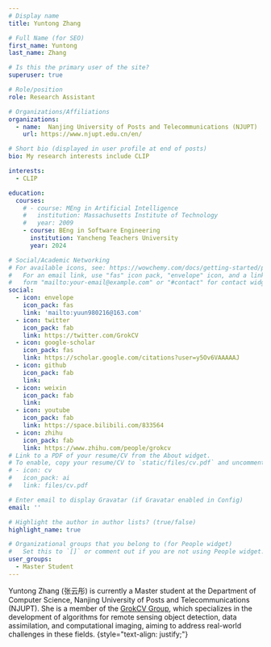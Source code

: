 ```yaml
---
# Display name
title: Yuntong Zhang

# Full Name (for SEO)
first_name: Yuntong
last_name: Zhang

# Is this the primary user of the site?
superuser: true

# Role/position
role: Research Assistant

# Organizations/Affiliations
organizations:
  - name:  Nanjing University of Posts and Telecommunications (NJUPT)
    url: https://www.njupt.edu.cn/en/

# Short bio (displayed in user profile at end of posts)
bio: My research interests include CLIP

interests:
  - CLIP

education:
  courses:
    # - course: MEng in Artificial Intelligence
    #   institution: Massachusetts Institute of Technology
    #   year: 2009
    - course: BEng in Software Engineering
      institution: Yancheng Teachers University
      year: 2024

# Social/Academic Networking
# For available icons, see: https://wowchemy.com/docs/getting-started/page-builder/#icons
#   For an email link, use "fas" icon pack, "envelope" icon, and a link in the
#   form "mailto:your-email@example.com" or "#contact" for contact widget.
social:
  - icon: envelope
    icon_pack: fas
    link: 'mailto:yuun980216@163.com'
  - icon: twitter
    icon_pack: fab
    link: https://twitter.com/GrokCV
  - icon: google-scholar
    icon_pack: fas
    link: https://scholar.google.com/citations?user=y5Ov6VAAAAAJ
  - icon: github
    icon_pack: fab
    link: 
  - icon: weixin
    icon_pack: fab
    link: 
  - icon: youtube
    icon_pack: fab
    link: https://space.bilibili.com/833564
  - icon: zhihu
    icon_pack: fab
    link: https://www.zhihu.com/people/grokcv
# Link to a PDF of your resume/CV from the About widget.
# To enable, copy your resume/CV to `static/files/cv.pdf` and uncomment the lines below.
# - icon: cv
#   icon_pack: ai
#   link: files/cv.pdf

# Enter email to display Gravatar (if Gravatar enabled in Config)
email: ''

# Highlight the author in author lists? (true/false)
highlight_name: true

# Organizational groups that you belong to (for People widget)
#   Set this to `[]` or comment out if you are not using People widget.
user_groups:
  - Master Student
---
```


Yuntong Zhang (张云彤) is currently a Master student at the Department of Computer Science, Nanjing University of Posts and Telecommunications (NJUPT). She is a member of the [GrokCV Group](https://grokcv.ai/), which specializes in the development of algorithms for remote sensing object detection, data assimilation, and computational imaging, aiming to address real-world challenges in these fields. 
{style="text-align: justify;"}


